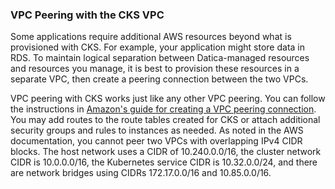 ### VPC Peering with the CKS VPC
Some applications require additional AWS resources beyond what is provisioned with CKS. For example, your application might store data in RDS. To maintain logical separation between Datica-managed resources and resources you manage, it is best to provision these resources in a separate VPC, then create a peering connection between the two VPCs. 

VPC peering with CKS works just like any other VPC peering. You can follow the instructions in [Amazon's guide for creating a VPC peering connection](https://docs.aws.amazon.com/vpc/latest/peering/create-vpc-peering-connection.html). You may add routes to the route tables created for CKS or attach additional security groups and rules to instances as needed. As noted in the AWS documentation, you cannot peer two VPCs with overlapping IPv4 CIDR blocks. The host network uses a CIDR of 10.240.0.0/16, the cluster network CIDR is 10.0.0.0/16, the Kubernetes service CIDR is 10.32.0.0/24, and there are network bridges using CIDRs 172.17.0.0/16 and 10.85.0.0/16.